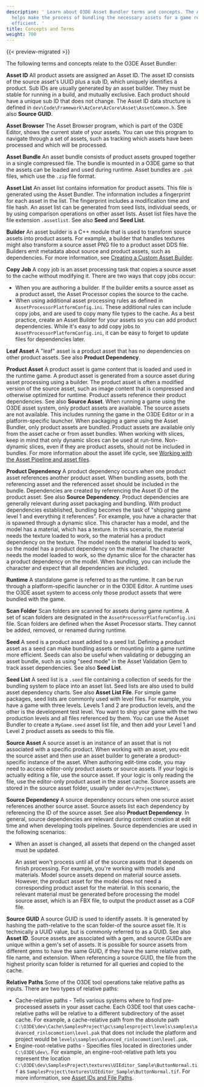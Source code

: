```yaml
---
description: ' Learn about O3DE Asset Bundler terms and concepts. The Asset Bundler
  helps make the process of bundling the necessary assets for a game release more
  efficient. '
title: Concepts and Terms
weight: 700
---
```


{{< preview-migrated >}}

The following terms and concepts relate to the O3DE Asset Bundler:

**Asset ID**
All product assets are assigned an Asset ID. The asset ID consists of the source asset's UUID plus a sub ID, which uniquely identifies a product. Sub IDs are usually generated by an asset builder. They must be stable for running in a build, and mutually exclusive. Each product should have a unique sub ID that does not change. The Asset ID data structure is defined in `dev\Code\Framework\AzCore\AzCore\Asset\AssetCommon.h`. See also **Source GUID**.

**Asset Browser**
The Asset Browser program, which is part of the O3DE Editor, shows the current state of your assets. You can use this program to navigate through a set of assets, such as tracking which assets have been processed and which will be processed.

**Asset Bundle**
An asset bundle consists of product assets grouped together in a single compressed file. The bundle is mounted in a O3DE game so that the assets can be loaded and used during runtime. Asset bundles are `.pak` files, which use the `.zip` file format.

**Asset List**
An asset list contains information for product assets. This file is generated using the Asset Bundler. The information includes a fingerprint for each asset in the list. The fingerprint includes a modification time and file hash. An asset list can be generated from seed lists, individual seeds, or by using comparison operations on other asset lists. Asset list files have the file extension `.assetlist`. See also **Seed** and **Seed List**.

**Builder**
An asset builder is a C\+\+ module that is used to transform source assets into product assets. For example, a builder that handles textures might also transform a source asset PNG file to a product asset DDS file. Builders emit metadata about source and product assets, such as dependencies.
For more information, see [Creating a Custom Asset Builder](/docs/user-guide/tutorials/assets/custom-builder.md).

**Copy Job**
A copy job is an asset processing task that copies a source asset to the cache without modifying it. There are two ways that copy jobs occur:
+ When you are authoring a builder. If the builder emits a source asset as a product asset, the Asset Processor copies the source to the cache.
+ When using additional asset processing rules as defined in `AssetProcessorPlatformConfig.ini`. These additional rules can include copy jobs, and are used to copy many file types to the cache.
As a best practice, create an Asset Builder for your assets so you can add product dependencies. While it's easy to add copy jobs to `AssetProcessorPlatformConfig.ini`, it can be easy to forget to update files for dependencies later.

**Leaf Asset**
A "leaf" asset is a product asset that has no dependencies on other product assets. See also **Product Dependency**.

**Product Asset**
A product asset is game content that is loaded and used in the runtime game. A product asset is generated from a source asset during asset processing using a builder. The product asset is often a modified version of the source asset, such as image content that is compressed and otherwise optimized for runtime. Product assets reference their product dependencies. See also **Source Asset**.
When running a game using the O3DE asset system, only product assets are available. The source assets are not available. This includes running the game in the O3DE Editor or in a platform\-specific launcher. When packaging a game using the Asset Bundler, only product assets are bundled. Product assets are available only from the asset cache or from asset bundles.
When working with slices, keep in mind that only dynamic slices can be used at run\-time. Non\-dynamic slices, even if they are product assets, should not be included in bundles.
For more information about the asset life cycle, see [Working with the Asset Pipeline and asset files](/docs/user-guide/assets/).

**Product Dependency**
A product dependency occurs when one product asset references another product asset. When bundling assets, both the referencing asset and the referenced asset should be included in the bundle. Dependencies are created by referencing the Asset ID of the product asset. See also **Source Dependency**.
Product dependencies are generally relevant during asset packaging and bundling. With product dependencies established, bundling becomes the task of "shipping game level 1 and everything it references". For example, you have a character that is spawned through a dynamic slice. This character has a model, and the model has a material, which has a texture. In this scenario, the material needs the texture loaded to work, so the material has a product dependency on the texture. The model needs the material loaded to work, so the model has a product dependency on the material. The character needs the model loaded to work, so the dynamic slice for the character has a product dependency on the model. When bundling, you can include the character and expect that all dependencies are included.

**Runtime**
A standalone game is referred to as the runtime. It can be run through a platform\-specific launcher or in the O3DE Editor. A runtime uses the O3DE asset system to access only those product assets that were bundled with the game.

**Scan Folder**
Scan folders are scanned for assets during game runtime. A set of scan folders are designated in the `AssetProcessorPlatformConfig.ini` file. Scan folders are defined when the Asset Processor starts. They cannot be added, removed, or renamed during runtime.

**Seed**
A seed is a product asset added to a seed list. Defining a product asset as a seed can make bundling assets or mounting into a game runtime more efficient. Seeds can also be useful when validating or debugging an asset bundle, such as using "seed mode" in the Asset Validation Gem to track asset dependencies. See also **Seed List**.

**Seed List**
A seed list is a `.seed` file containing a collection of seeds for the bundling system to place into an asset list. Seed lists are also used to build asset dependency charts. See also **Asset List File**.
For simple game packages, seed lists are commonly used with level files. For example, you have a game with three levels. Levels 1 and 2 are production levels, and the other is the development test level. You want to ship your game with the two production levels and all files referenced by them. You can use the Asset Bundler to create a `MyGame.seed` asset list file, and then add your Level 1 and Level 2 product assets as seeds to this file.

**Source Asset**
A source asset is an instance of an asset that is not associated with a specific product. When working with an asset, you edit the source asset and then use an asset builder to generate a product\-specific instance of the asset. When authoring edit\-time code, you may need to access editor\-only product assets or source assets. If your logic is actually editing a file, use the source asset. If your logic is only reading the file, use the editor\-only product asset in the asset cache. Source assets are stored in the source asset folder, usually under `dev\ProjectName\`.

**Source Dependency**
A source dependency occurs when one source asset references another source asset. Source assets list each dependency by referencing the ID of the source asset. See also **Product Dependency**.
In general, source dependencies are relevant during content creation at edit time and when developing tools pipelines. Source dependencies are used in the following scenarios:
+ When an asset is changed, all assets that depend on the changed asset must be updated.

  An asset won't process until all of the source assets that it depends on finish processing.
For example, you're working with models and materials. Model source assets depend on material source assets. However, the product asset for the model does not need a corresponding product asset for the material. In this scenario, the relevant material must be generated before processing the model source asset, which is an FBX file, to output the product asset as a CGF file.

**Source GUID**
A source GUID is used to identify assets. It is generated by hashing the path-relative to the scan folder-of the source asset file. It is technically a UUID value, but is commonly referred to as a GUID. See also **Asset ID**.
Source assets are associated with a gem, and source GUIDs are unique within a gem's set of assets. It is possible for source assets from different gems to have the same GUID, if they have the same relative path, file name, and extension. When referencing a source GUID, the file from the highest priority scan folder is returned for all queries and copied to the cache.

**Relative Paths**
Some of the O3DE tool operations take relative paths as inputs. There are two types of relative paths:
+ Cache\-relative paths - Tells various systems where to find pre\-processed assets in your asset cache. Each O3DE tool that uses cache\-relative paths will be relative to a different subdirectory of the asset cache. For example, a cache\-relative path from the absolute path `C:\O3DE\dev\Cache\SamplesProject\pc\samplesproject\levels\samples\advanced_rinlocomotion\level.pak` that does not include the platform and project would be `levels\samples\advanced_rinlocomotion\level.pak`.
+ Engine\-root\-relative paths - Specifies files located in directories under `C:\O3DE\dev\`. For example, an engine\-root\-relative path lets you represent the location `C:\O3DE\dev\SamplesProject\textures\UIEditor_Sample\ButtonNormal.tif` as `SamplesProject\textures\UIEditor_Sample\ButtonNormal.tif`.
For more information, see [Asset IDs and File Paths](/docs/user-guide/assets/pipeline/developers.md).
